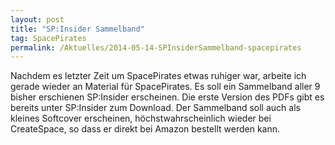 ```yaml
---
layout: post
title: "SP:Insider Sammelband"
tag: SpacePirates
permalink: /Aktuelles/2014-05-14-SPInsiderSammelband-spacepirates
---
```


Nachdem es letzter Zeit um SpacePirates etwas ruhiger war, arbeite ich gerade wieder an Material für SpacePirates. Es soll ein Sammelband aller 9 bisher erschienen SP:Insider erscheinen. Die erste Version des PDFs gibt es bereits unter SP:Insider zum Download. Der Sammelband soll auch als kleines Softcover erscheinen, höchstwahrscheinlich wieder bei CreateSpace, so dass er direkt bei Amazon bestellt werden kann.

